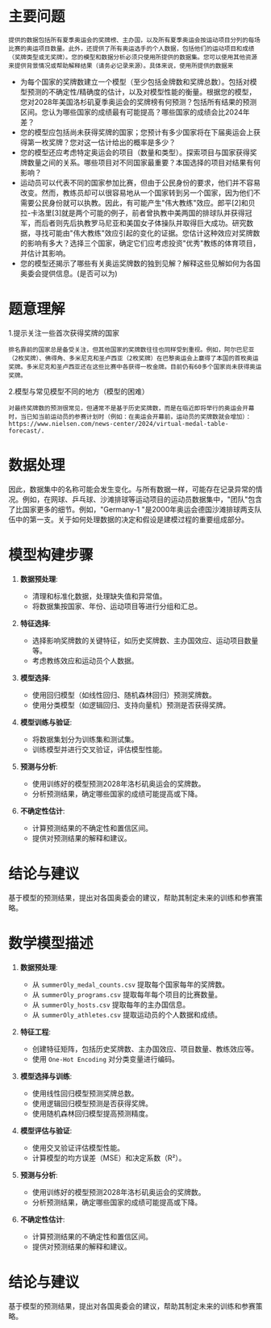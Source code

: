 
# 主要问题

    提供的数据包括所有夏季奥运会的奖牌榜、主办国，以及所有夏季奥运会按运动项目分列的每场比赛的奥运项目数量。此外，还提供了所有奥运选手的个人数据，包括他们的运动项目和成绩（奖牌类型或无奖牌）。您的模型和数据分析必须只使用所提供的数据集。您可以使用其他资源来提供背景情况或帮助解释结果（请务必记录来源）。具体来说，使用所提供的数据来

 - 为每个国家的奖牌数建立一个模型（至少包括金牌数和奖牌总数）。包括对模型预测的不确定性/精确度的估计，以及对模型性能的衡量。根据您的模型，您对2028年美国洛杉矶夏季奥运会的奖牌榜有何预测？包括所有结果的预测区间。您认为哪些国家的成绩最有可能提高？哪些国家的成绩会比2024年差？
 - 您的模型应包括尚未获得奖牌的国家；您预计有多少国家将在下届奥运会上获得第一枚奖牌？您对这一估计给出的概率是多少？
 - 您的模型还应考虑特定奥运会的项目（数量和类型）。探索项目与国家获得奖牌数量之间的关系。哪些项目对不同国家最重要？本国选择的项目对结果有何影响？
 - 运动员可以代表不同的国家参加比赛，但由于公民身份的要求，他们并不容易改变。然而，教练员却可以很容易地从一个国家转到另一个国家，因为他们不需要公民身份就可以执教。因此，有可能产生"伟大教练"效应。郎平[2]和贝拉-卡洛里[3]就是两个可能的例子，前者曾执教中美两国的排球队并获得冠军，而后者则先后执教罗马尼亚和美国女子体操队并取得巨大成功。研究数据，寻找可能由"伟大教练"效应引起的变化的证据。您估计这种效应对奖牌数的影响有多大？选择三个国家，确定它们应考虑投资"优秀"教练的体育项目，并估计其影响。
 - 您的模型还揭示了哪些有关奥运奖牌数的独到见解？解释这些见解如何为各国奥委会提供信息。(是否可以为)

# 题意理解
1.提示关注一些首次获得奖牌的国家

    排名靠前的国家总是备受关注，但其他国家的奖牌数往往也同样受到重视。例如，阿尔巴尼亚（2枚奖牌）、佛得角、多米尼克和圣卢西亚（2枚奖牌）在巴黎奥运会上赢得了本国的首枚奥运奖牌。多米尼克和圣卢西亚还在这些比赛中各获得一枚金牌。目前仍有60多个国家尚未获得奥运奖牌。

2.模型与常见模型不同的地方（模型的困难）

    对最终奖牌数的预测很常见，但通常不是基于历史奖牌数，而是在临近即将举行的奥运会开幕时，当已知当前运动员的参赛计划时（例如：在奥运会开幕前，运动员的奖牌数就会增加）：https://www.nielsen.com/news-center/2024/virtual-medal-table-forecast/.

# 数据处理

因此，数据集中的名称可能会发生变化。与所有数据一样，可能存在记录异常的情况。例如，在网球、乒乓球、沙滩排球等运动项目的运动员数据集中，"团队"包含了比国家更多的细节。例如，"Germany-1 "是2000年奥运会德国沙滩排球两支队伍中的第一支。关于如何处理数据的决定和假设是建模过程的重要组成部分。

# 模型构建步骤

1. **数据预处理**:
    - 清理和标准化数据，处理缺失值和异常值。
    - 将数据集按国家、年份、运动项目等进行分组和汇总。

2. **特征选择**:
    - 选择影响奖牌数的关键特征，如历史奖牌数、主办国效应、运动项目数量等。
    - 考虑教练效应和运动员个人数据。

3. **模型选择**:
    - 使用回归模型（如线性回归、随机森林回归）预测奖牌数。
    - 使用分类模型（如逻辑回归、支持向量机）预测是否获得奖牌。

4. **模型训练与验证**:
    - 将数据集划分为训练集和测试集。
    - 训练模型并进行交叉验证，评估模型性能。

5. **预测与分析**:
    - 使用训练好的模型预测2028年洛杉矶奥运会的奖牌数。
    - 分析预测结果，确定哪些国家的成绩可能提高或下降。

6. **不确定性估计**:
    - 计算预测结果的不确定性和置信区间。
    - 提供对预测结果的解释和建议。

# 结论与建议

基于模型的预测结果，提出对各国奥委会的建议，帮助其制定未来的训练和参赛策略。

# 数学模型描述

1. **数据预处理**:
    - 从 `summerOly_medal_counts.csv` 提取每个国家每年的奖牌数。
    - 从 `summerOly_programs.csv` 提取每年每个项目的比赛数量。
    - 从 `summerOly_hosts.csv` 提取每年的主办国信息。
    - 从 `summerOly_athletes.csv` 提取运动员的个人数据和成绩。

2. **特征工程**:
    - 创建特征矩阵，包括历史奖牌数、主办国效应、项目数量、教练效应等。
    - 使用 `One-Hot Encoding` 对分类变量进行编码。

3. **模型选择与训练**:
    - 使用线性回归模型预测奖牌总数。
    - 使用逻辑回归模型预测是否获得奖牌。
    - 使用随机森林回归模型提高预测精度。

4. **模型评估与验证**:
    - 使用交叉验证评估模型性能。
    - 计算模型的均方误差（MSE）和决定系数（R²）。

5. **预测与分析**:
    - 使用训练好的模型预测2028年洛杉矶奥运会的奖牌数。
    - 分析预测结果，确定哪些国家的成绩可能提高或下降。

6. **不确定性估计**:
    - 计算预测结果的不确定性和置信区间。
    - 提供对预测结果的解释和建议。

# 结论与建议

基于模型的预测结果，提出对各国奥委会的建议，帮助其制定未来的训练和参赛策略。
